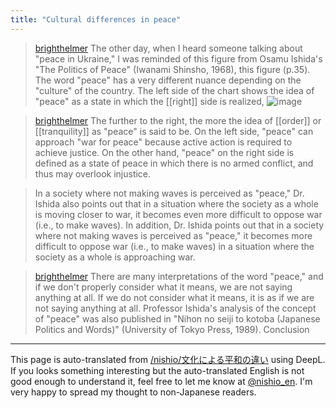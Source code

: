 ```yaml
---
title: "Cultural differences in peace"
---
```


> [brighthelmer](https://twitter.com/brighthelmer/status/1655772903705833472/photo/1) The other day, when I heard someone talking about "peace in Ukraine," I was reminded of this figure from Osamu Ishida's "The Politics of Peace" (Iwanami Shinsho, 1968), this figure (p.35). The word "peace" has a very different nuance depending on the "culture" of the country. The left side of the chart shows the idea of "peace" as a state in which the [[right]] side is realized,
>  ![image](https://pbs.twimg.com/media/Fvp5etXaQAQNQ8a?format=jpg&name=medium#.png)

> [brighthelmer](https://twitter.com/brighthelmer/status/1655772905870069760) The further to the right, the more the idea of [[order]] or [[tranquility]] as "peace" is said to be. On the left side, "peace" can approach "war for peace" because active action is required to achieve justice. On the other hand, "peace" on the right side is defined as a state of peace in which there is no armed conflict, and thus may overlook injustice.

> In a society where not making waves is perceived as "peace," Dr. Ishida also points out that in a situation where the society as a whole is moving closer to war, it becomes even more difficult to oppose war (i.e., to make waves). In addition, Dr. Ishida points out that in a society where not making waves is perceived as "peace," it becomes more difficult to oppose war (i.e., to make waves) in a situation where the society as a whole is approaching war.

> [brighthelmer](https://twitter.com/brighthelmer/status/1655772909116469249) There are many interpretations of the word "peace," and if we don't properly consider what it means, we are not saying anything at all. If we do not consider what it means, it is as if we are not saying anything at all. Professor Ishida's analysis of the concept of "peace" was also published in "Nihon no seiji to kotoba (Japanese Politics and Words)" (University of Tokyo Press, 1989). Conclusion

---
This page is auto-translated from [/nishio/文化による平和の違い](https://scrapbox.io/nishio/文化による平和の違い) using DeepL. If you looks something interesting but the auto-translated English is not good enough to understand it, feel free to let me know at [@nishio_en](https://twitter.com/nishio_en). I'm very happy to spread my thought to non-Japanese readers.